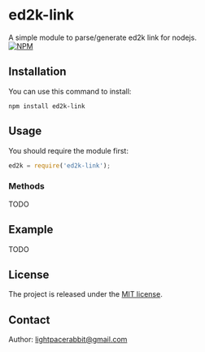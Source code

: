 # ed2k-link

A simple module to parse/generate ed2k link for nodejs.   
[![NPM](https://nodei.co/npm/ed2k-link.png?downloads=true&downloadRank=true&stars=true)](https://www.npmjs.com/package/ed2k-link)

## Installation
You can use this command to install:

    npm install ed2k-link

## Usage
You should require the module first:
```JavaScript
ed2k = require('ed2k-link');
```
### Methods

TODO

## Example

TODO

## License
The project is released under the [MIT license](http://www.opensource.org/licenses/MIT).

## Contact
Author: lightpacerabbit@gmail.com